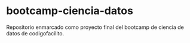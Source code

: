 # bootcamp-ciencia-datos
Repositorio enmarcado como proyecto final del bootcamp de ciencia de datos de codigofacilito. 
